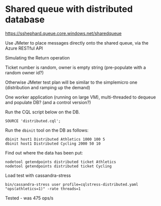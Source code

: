 # Shared queue with distributed database

https://sshephard.queue.core.windows.net/sharedqueue

Use JMeter to place messages directly onto the shared queue, via the Azure RESTful API

Simulating the Return operation

Ticket number is random, owner is empty string (pre-populate with a random owner id?)

Otherwise JMeter test plan will be similar to the simplemicro one (distribution and ramping up the demand)

One worker application (running on large VM), multi-threaded to dequeue and populate DB?
(and a control version?)

Run the CQL script below on the DB.

`SOURCE 'distributed.cql';`

Run the `dbinit` tool on the DB as follows:

	dbinit host1 Distributed Athletics 1000 100 5
	dbinit host1 Distributed Cycling 2000 50 10

Find out where the data has been put:

	nodetool getendpoints distributed ticket Athletics
	nodetool getendpoints distributed ticket Cycling

Load test with cassandra-stress

`bin/cassandra-stress user profile=cqlstress-distributed.yaml "ops(athletics=1)" -rate threads=1`

Tested - was 475 ops/s